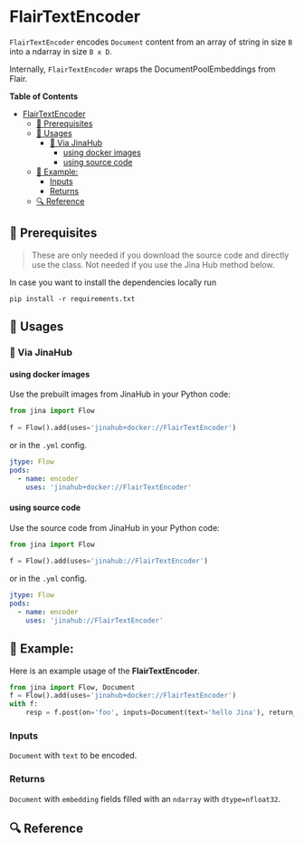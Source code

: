 # FlairTextEncoder 

`FlairTextEncoder` encodes `Document` content from an array of string in size `B` into a ndarray in size `B x D`.
 
Internally, `FlairTextEncoder` wraps the DocumentPoolEmbeddings from Flair.

**Table of Contents**

- [FlairTextEncoder](#flairtextencoder)
  - [🌱 Prerequisites](#-prerequisites)
  - [🚀 Usages](#-usages)
    - [🚚 Via JinaHub](#-via-jinahub)
      - [using docker images](#using-docker-images)
      - [using source code](#using-source-code)
  - [🎉 Example:](#-example)
    - [Inputs](#inputs)
    - [Returns](#returns)
  - [🔍️ Reference](#️-reference)

## 🌱 Prerequisites

> These are only needed if you download the source code and directly use the class. Not needed if you use the Jina Hub method below.

In case you want to install the dependencies locally run 
```
pip install -r requirements.txt
```

## 🚀 Usages

### 🚚 Via JinaHub

#### using docker images
Use the prebuilt images from JinaHub in your Python code: 

```python
from jina import Flow
	
f = Flow().add(uses='jinahub+docker://FlairTextEncoder')
```

or in the `.yml` config.
	
```yaml
jtype: Flow
pods:
  - name: encoder
    uses: 'jinahub+docker://FlairTextEncoder'
```

#### using source code
Use the source code from JinaHub in your Python code:

```python
from jina import Flow
	
f = Flow().add(uses='jinahub://FlairTextEncoder')
```

or in the `.yml` config.

```yaml
jtype: Flow
pods:
  - name: encoder
    uses: 'jinahub://FlairTextEncoder'
```


## 🎉 Example:

Here is an example usage of the **FlairTextEncoder**.

```python
from jina import Flow, Document
f = Flow().add(uses='jinahub+docker://FlairTextEncoder')
with f:
    resp = f.post(on='foo', inputs=Document(text='hello Jina'), return_results=True)
```

### Inputs 

`Document` with `text` to be encoded.

### Returns

`Document` with `embedding` fields filled with an `ndarray`  with `dtype=nfloat32`.


## 🔍️ Reference
